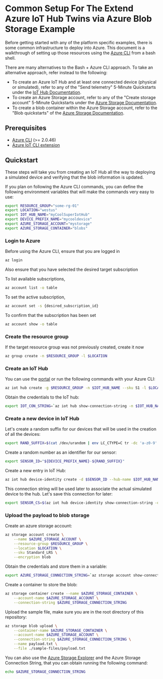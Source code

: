 # Common Setup For The Extend Azure IoT Hub Twins via Azure Blob Storage Example

Before getting started with any of the platform specific examples, there is some common infrastructure to deploy into Azure. This document is a walkthrough of setting up those resources using the [Azure CLI](https://docs.microsoft.com/en-us/cli/azure/install-azure-cli?view=azure-cli-latest) from a bash shell. 

There are many alternatives to the Bash + Azure CLI approach. To take an alternative approach, refer instead to the following:

- To create an Azure IoT Hub and at least one connected device (physical or simulated), refer to any of the "Send telemetry" 5-Minute Quickstarts under the [IoT Hub Documentation](https://docs.microsoft.com/en-us/azure/iot-hub/).
- To create an Azure Storage account, refer to any of the "Create storage account" 5-Minute Quickstarts under the [Azure Storage Documentation](https://docs.microsoft.com/en-us/azure/storage/).
- To create a blob container within the Azure Storage account, refer to the "Blob quickstarts" of the [Azure Storage Documentation](https://docs.microsoft.com/en-us/azure/storage/). 

## Prerequisites

- [Azure CLI](https://docs.microsoft.com/en-us/cli/azure/install-azure-cli?view=azure-cli-latest) (>= 2.0.46)
- [Azure IoT CLI extension](https://github.com/Azure/azure-iot-cli-extension#step-1-install-the-extension)

## Quickstart

These steps will take you from creating an IoT Hub all the way to deploying a simulated device and verifying that the blob information is updated.

If you plan on following the Azure CLI commands, you can define the following environment variables that will make the commands very easy to use:

```bash
export RESOURCE_GROUP="some-rg-01"
export LOCATION="westus"
export IOT_HUB_NAME="myCoolSuperIotHub"
export DEVICE_PREFIX_NAME="mycooldevice"
export AZURE_STORAGE_ACCOUNT="mystorage"
export AZURE_STORAGE_CONTAINER="blobs"
```

### Login to Azure 

Before using the Azure CLI, ensure that you are logged in

```bash
az login
```

Also ensure that you have selected the desired target subscription

To list available subscriptions,

```bash
az account list -o table
```

To set the active subscription,

```bash
az account set -s {desired_subscription_id}
```

To confirm that the subscription has been set

```bash
az account show -o table
```

### Create the resource group

If the target resource group was not previously created, create it now

```bash
az group create -n $RESOURCE_GROUP -l $LOCATION
```

### Create an IoT Hub 

You can use the [portal](https://docs.microsoft.com/en-us/azure/iot-hub/iot-hub-python-twin-getstarted#create-an-iot-hub) or run the following commands with your Azure CLI:

```bash
az iot hub create -g $RESOURCE_GROUP -n $IOT_HUB_NAME --sku S1 -l $LOCATION
```

Obtain the credentials to the IoT hub:

```bash
export IOT_CON_STRING=`az iot hub show-connection-string -n $IOT_HUB_NAME -g $RESOURCE_GROUP -o tsv`
```

### Create a new device in IoT Hub

Let's create a random suffix for our devices that will be used in the creation of all the devices:

```bash
export RAND_SUFFIX=$(cat /dev/urandom | env LC_CTYPE=C tr -dc 'a-z0-9' | fold -w 4 | head -n 1)
```

Create a random number as an identifier for our sensor:

```bash
export SENSOR_ID="${DEVICE_PREFIX_NAME}-${RAND_SUFFIX}"
```

Create a new entry in IoT Hub:

```bash
az iot hub device-identity create -d $SENSOR_ID --hub-name $IOT_HUB_NAME -g $RESOURCE_GROUP
```

This connection string will be used later to associate the actual simulated device to the hub. Let's save this connection for later:

```bash
export SENSOR_CS=$(az iot hub device-identity show-connection-string -d $SENSOR_ID --hub-name $IOT_HUB_NAME -g $RESOURCE_GROUP -o tsv)
```

### Upload the payload to blob storage

Create an azure storage account:

```bash
az storage account create \
    --name $AZURE_STORAGE_ACCOUNT \
    --resource-group $RESOURCE_GROUP \
    --location $LOCATION \
    --sku Standard_LRS \
    --encryption blob
```

Obtain the credentials and store them in a variable:

```bash
export AZURE_STORAGE_CONNECTION_STRING=`az storage account show-connection-string -g $RESOURCE_GROUP -n $AZURE_STORAGE_ACCOUNT -o tsv`
```

Create a container to store the blob:

```bash
az storage container create --name $AZURE_STORAGE_CONTAINER \
    --account-name $AZURE_STORAGE_ACCOUNT \
    --connection-string $AZURE_STORAGE_CONNECTION_STRING
```

Upload the sample file, make sure you are in the root directory of this repository:

```bash
az storage blob upload \
    --container-name $AZURE_STORAGE_CONTAINER \
    --account-name $AZURE_STORAGE_ACCOUNT \
    --connection-string $AZURE_STORAGE_CONNECTION_STRING \
    --name payload.txt \
    --file ./sample-files/payload.txt
```

You can also use the [Azure Storage Explorer](https://azure.microsoft.com/en-us/features/storage-explorer/) and the Azure Storage Connection String, that you can obtain running the following command:

```bash
echo $AZURE_STORAGE_CONNECTION_STRING
```
